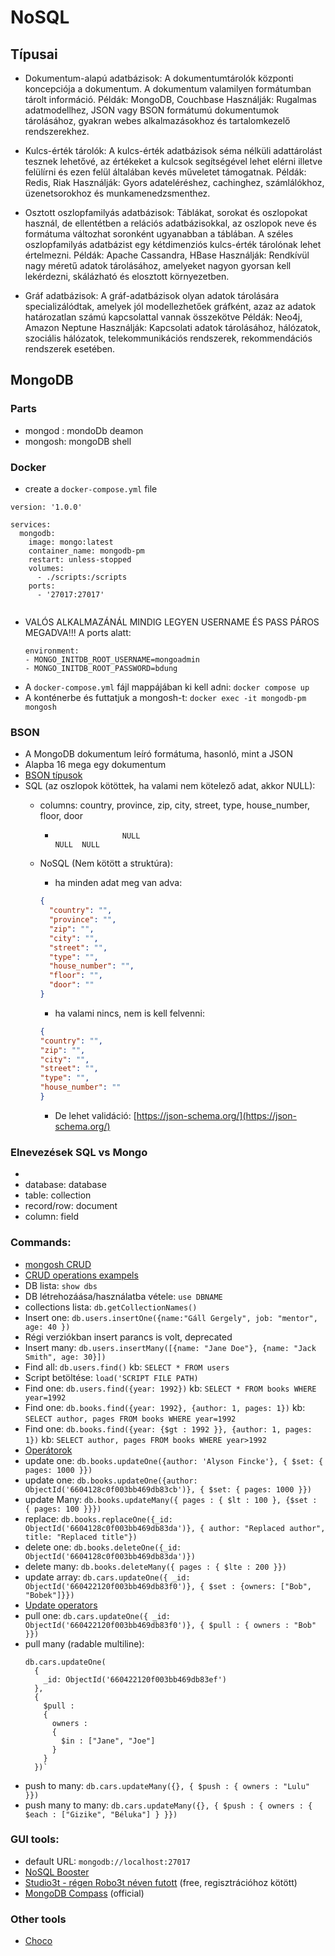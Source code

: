 # NoSQL

## Típusai
- Dokumentum-alapú adatbázisok:
  A dokumentumtárolók központi koncepciója a dokumentum. A dokumentum valamilyen formátumban tárolt információ.
  Példák: MongoDB, Couchbase
  Használják: Rugalmas adatmodellhez, JSON vagy BSON formátumú dokumentumok tárolásához, gyakran webes alkalmazásokhoz és tartalomkezelő rendszerekhez.

- Kulcs-érték tárolók:
  A kulcs-érték adatbázisok séma nélküli adattárolást tesznek lehetővé, az értékeket a kulcsok segítségével lehet elérni illetve felülírni és ezen felül általában kevés műveletet támogatnak.
  Példák: Redis, Riak
  Használják: Gyors adateléréshez, cachinghez, számlálókhoz, üzenetsorokhoz és munkamenedzsmenthez.

- Osztott oszlopfamilyás adatbázisok:
  Táblákat, sorokat és oszlopokat használ, de ellentétben a relációs adatbázisokkal, az oszlopok neve és formátuma változhat soronként ugyanabban a táblában. A széles oszlopfamilyás adatbázist egy kétdimenziós kulcs-érték tárolónak lehet értelmezni.
  Példák: Apache Cassandra, HBase
  Használják: Rendkívül nagy méretű adatok tárolásához, amelyeket nagyon gyorsan kell lekérdezni, skálázható és elosztott környezetben.

- Gráf adatbázisok:
  A gráf-adatbázisok olyan adatok tárolására specializálódtak, amelyek jól modellezhetőek gráfként, azaz az adatok határozatlan számú kapcsolattal vannak összekötve
  Példák: Neo4j, Amazon Neptune
  Használják: Kapcsolati adatok tárolásához, hálózatok, szociális hálózatok, telekommunikációs rendszerek, rekommendációs rendszerek esetében.


## MongoDB

### Parts
- mongod : mondoDb deamon
- mongosh: mongoDB shell

### Docker

- create a `docker-compose.yml` file
```shell
version: '1.0.0'

services:
  mongodb:
    image: mongo:latest
    container_name: mongodb-pm
    restart: unless-stopped
    volumes:
      - ./scripts:/scripts
    ports:
      - '27017:27017'
    
```

- VALÓS ALKALMAZÁNÁL MINDIG LEGYEN USERNAME ÉS PASS PÁROS MEGADVA!!!
  A ports alatt:
    ```shell
  environment:
  - MONGO_INITDB_ROOT_USERNAME=mongoadmin
  - MONGO_INITDB_ROOT_PASSWORD=bdung
  ```
- A `docker-compose.yml` fájl mappájában ki kell adni:  `docker compose up`
- A konténerbe és futtatjuk a mongosh-t: `docker exec -it mongodb-pm mongosh`

### BSON
- A MongoDB dokumentum leíró formátuma, hasonló, mint a JSON
- Alapba 16 mega egy dokumentum
- [BSON típusok](https://www.mongodb.com/docs/manual/reference/bson-types/)
- SQL (az oszlopok kötöttek, ha valami nem kötelező adat, akkor NULL): 
  - columns: country, province, zip, city, street, type, house_number, floor, door
    -                    NULL                                           NULL  NULL
  - NoSQL (Nem kötött a struktúra):
      - ha minden adat meg van adva:
      ```json
      {
        "country": "",
        "province": "",
        "zip": "",
        "city": "",
        "street": "",
        "type": "",
        "house_number": "",
        "floor": "",
        "door": ""
      }
      ```
    
      - ha valami nincs, nem is kell felvenni:
      ```json
      {
      "country": "",
      "zip": "",
      "city": "",
      "street": "",
      "type": "",
      "house_number": ""
      }
      ```
    - De lehet validáció: [https://json-schema.org/](https://json-schema.org/)

### Elnevezések SQL vs Mongo
- 
- database: database
- table: collection
- record/row: document
- column: field

### Commands:
- [mongosh CRUD](https://www.mongodb.com/docs/mongodb-shell/crud/#std-label-mdb-shell-crud)
- [CRUD operations exampels](https://www.mongodb.com/basics/crud)
- DB lista: `show dbs`
- DB létrehozáása/használatba vétele: `use DBNAME`
- collections lista: `db.getCollectionNames()`
- Insert one: `db.users.insertOne({name:"Gáll Gergely", job: "mentor", age: 40 })`
- Régi verziókban insert parancs is volt, deprecated
- Insert many: `db.users.insertMany([{name: "Jane Doe"}, {name: "Jack Smith", age: 30}])`
- Find all: `db.users.find()` kb: `SELECT * FROM users`
- Script betöltése: `load('SCRIPT FILE PATH)`
- Find one: `db.users.find({year: 1992})` kb: `SELECT * FROM books WHERE year=1992`
- Find one: `db.books.find({year: 1992}, {author: 1, pages: 1})`
  kb: `SELECT author, pages FROM books WHERE year=1992`
- Find one:  `db.books.find({year: {$gt : 1992 }}, {author: 1, pages: 1})`
  kb: `SELECT author, pages FROM books WHERE year>1992`
- [Operátorok](https://www.mongodb.com/docs/manual/reference/operator/query/)
- update one: `db.books.updateOne({author: 'Alyson Fincke'}, { $set: { pages: 1000 }})`
- update one: `db.books.updateOne({author: ObjectId('6604128c0f003bb469db83cb')}, { $set: { pages: 1000 }})`
- update Many: `db.books.updateMany({ pages : { $lt : 100 }, {$set : { pages: 100 }}})`
- replace: `db.books.replaceOne({_id: ObjectId('6604128c0f003bb469db83da')}, { author: "Replaced author", title: "Replaced title"})`
- delete one: `db.books.deleteOne({_id: ObjectId('6604128c0f003bb469db83da')})`
- delete many: `db.books.deleteMany({ pages : { $lte : 200 }})`
- update array: `db.cars.updateOne({ _id: ObjectId('660422120f003bb469db83f0')}, { $set : {owners: ["Bob", "Bobek"]}})`
- [Update operators](https://www.mongodb.com/docs/manual/reference/operator/update-array/)
- pull one: `db.cars.updateOne({ _id: ObjectId('660422120f003bb469db83f0')}, { $pull : { owners : "Bob" }})`
- pull many (radable multiline):
  ```shell
  db.cars.updateOne(
    {
      _id: ObjectId('660422120f003bb469db83ef')
    }, 
    { 
      $pull : 
      { 
        owners : 
        { 
          $in : ["Jane", "Joe"] 
        } 
      } 
    })`
  ```
- push to many: `db.cars.updateMany({}, { $push : { owners : "Lulu" }})`
- push many to many: `db.cars.updateMany({}, { $push : { owners : { $each : ["Gizike", "Béluka"] } }})`

### GUI tools:
- default URL: `mongodb://localhost:27017`
- [NoSQL Booster](https://nosqlbooster.com/)
- [Studio3t - régen Robo3t néven futott](https://studio3t.com/) (free, regisztrációhoz kötött)
- [MongoDB Compass](https://www.mongodb.com/products/tools/compass) (official)

### Other tools
- [Choco](https://chocolatey.org/install)
